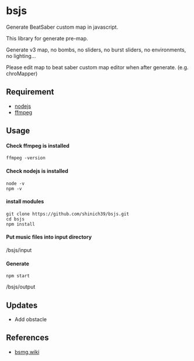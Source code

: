 # bsjs

Generate BeatSaber custom map in javascript.

This library for generate pre-map.

Generate v3 map, no bombs, no sliders, no burst sliders, no environments, no lighting...

Please edit map to beat saber custom map editor when after generate. (e.g. chroMapper)

## Requirement

- [nodejs](https://nodejs.org/en/download/package-manager/current)
- [ffmpeg](https://ffmpeg.org/download.html)

## Usage

#### Check ffmpeg is installed

```console
ffmpeg -version
```

#### Check nodejs is installed

```console
node -v
npm -v
```

#### install modules

```console
git clone https://github.com/shinich39/bsjs.git
cd bsjs
npm install
```

#### Put music files into input directory

/bsjs/input

#### Generate

```console
npm start
```

/bsjs/output

## Updates

- Add obstacle

## References

- [bsmg.wiki](https://bsmg.wiki/)